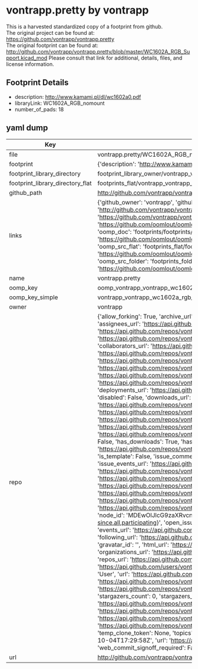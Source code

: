 # vontrapp.pretty by vontrapp  
This is a harvested standardized copy of a footprint from github.  
The original project can be found at:  
https://github.com/vontrapp/vontrapp.pretty  
The original footprint can be found at:
http://github.com/vontrapp/vontrapp.pretty/blob/master/WC1602A_RGB_Support.kicad_mod
Please consult that link for additional, details, files, and license information.  
## Footprint Details
* description: http://www.kamami.pl/dl/wc1602a0.pdf  
* libraryLink: WC1602A_RGB_nomount  
* number_of_pads: 18  
## yaml dump  
| Key | Value |  
| --- | --- |  
| file | vontrapp.pretty/WC1602A_RGB_nomount.kicad_mod |  
| footprint | {'description': 'http://www.kamami.pl/dl/wc1602a0.pdf', 'libraryLink': 'WC1602A_RGB_nomount', 'number_of_pads': 18} |  
| footprint_library_directory | footprint_library_owner/vontrapp_vontrapp.pretty |  
| footprint_library_directory_flat | footprints_flat/vontrapp_vontrapp_wc1602a_rgb_nomount/working |  
| github_path | http://github.com/vontrapp/vontrapp.pretty/blob/master/WC1602A_RGB_nomount.kicad_mod |  
| links | {'github_owner': 'vontrapp', 'github_repo_name': 'vontrapp.pretty', 'github_src': 'http://github.com/vontrapp/vontrapp.pretty/blob/master/WC1602A_RGB_Support.kicad_mod', 'github_src_repo': 'https://github.com/vontrapp/vontrapp.pretty', 'oomp_bot': 'footprints/vontrapp_vontrapp_wc1602a_rgb_nomount/working', 'oomp_bot_github': 'https://github.com/oomlout/oomlout_oomp_footprint_bot/tree/main/footprints/vontrapp_vontrapp_wc1602a_rgb_nomount/working', 'oomp_doc': 'footprints/footprints/vontrapp/vontrapp/WC1602A_RGB_nomount/working/', 'oomp_doc_github': 'https://github.com/oomlout/oomlout_oomp_footprint_doc/tree/main/footprints/footprints/vontrapp/vontrapp/WC1602A_RGB_nomount/working', 'oomp_src_flat': 'footprints_flat/footprints_flat/vontrapp_vontrapp_wc1602a_rgb_nomount/working', 'oomp_src_flat_github': 'https://github.com/oomlout/oomlout_oomp_footprint_src/tree/main/footprints_flat/vontrapp_vontrapp_wc1602a_rgb_nomount/working', 'oomp_src_folder': 'footprints_folder/footprints_folder/vontrapp/vontrapp/WC1602A_RGB_nomount/working', 'oomp_src_folder_github': 'https://github.com/oomlout/oomlout_oomp_footprint_src/tree/main/footprints_folder/vontrapp/vontrapp/WC1602A_RGB_nomount/working'} |  
| name | vontrapp.pretty |  
| oomp_key | oomp_vontrapp_vontrapp_wc1602a_rgb_nomount |  
| oomp_key_simple | vontrapp_vontrapp_wc1602a_rgb_nomount |  
| owner | vontrapp |  
| repo | {'allow_forking': True, 'archive_url': 'https://api.github.com/repos/vontrapp/vontrapp.pretty/{archive_format}{/ref}', 'archived': False, 'assignees_url': 'https://api.github.com/repos/vontrapp/vontrapp.pretty/assignees{/user}', 'blobs_url': 'https://api.github.com/repos/vontrapp/vontrapp.pretty/git/blobs{/sha}', 'branches_url': 'https://api.github.com/repos/vontrapp/vontrapp.pretty/branches{/branch}', 'clone_url': 'https://github.com/vontrapp/vontrapp.pretty.git', 'collaborators_url': 'https://api.github.com/repos/vontrapp/vontrapp.pretty/collaborators{/collaborator}', 'comments_url': 'https://api.github.com/repos/vontrapp/vontrapp.pretty/comments{/number}', 'commits_url': 'https://api.github.com/repos/vontrapp/vontrapp.pretty/commits{/sha}', 'compare_url': 'https://api.github.com/repos/vontrapp/vontrapp.pretty/compare/{base}...{head}', 'contents_url': 'https://api.github.com/repos/vontrapp/vontrapp.pretty/contents/{+path}', 'contributors_url': 'https://api.github.com/repos/vontrapp/vontrapp.pretty/contributors', 'created_at': '2015-10-04T17:29:58Z', 'default_branch': 'master', 'deployments_url': 'https://api.github.com/repos/vontrapp/vontrapp.pretty/deployments', 'description': 'KiCad footprints in .pretty format', 'disabled': False, 'downloads_url': 'https://api.github.com/repos/vontrapp/vontrapp.pretty/downloads', 'events_url': 'https://api.github.com/repos/vontrapp/vontrapp.pretty/events', 'fork': False, 'forks': 0, 'forks_count': 0, 'forks_url': 'https://api.github.com/repos/vontrapp/vontrapp.pretty/forks', 'full_name': 'vontrapp/vontrapp.pretty', 'git_commits_url': 'https://api.github.com/repos/vontrapp/vontrapp.pretty/git/commits{/sha}', 'git_refs_url': 'https://api.github.com/repos/vontrapp/vontrapp.pretty/git/refs{/sha}', 'git_tags_url': 'https://api.github.com/repos/vontrapp/vontrapp.pretty/git/tags{/sha}', 'git_url': 'git://github.com/vontrapp/vontrapp.pretty.git', 'has_discussions': False, 'has_downloads': True, 'has_issues': True, 'has_pages': False, 'has_projects': True, 'has_wiki': True, 'homepage': None, 'hooks_url': 'https://api.github.com/repos/vontrapp/vontrapp.pretty/hooks', 'html_url': 'https://github.com/vontrapp/vontrapp.pretty', 'id': 43645204, 'is_template': False, 'issue_comment_url': 'https://api.github.com/repos/vontrapp/vontrapp.pretty/issues/comments{/number}', 'issue_events_url': 'https://api.github.com/repos/vontrapp/vontrapp.pretty/issues/events{/number}', 'issues_url': 'https://api.github.com/repos/vontrapp/vontrapp.pretty/issues{/number}', 'keys_url': 'https://api.github.com/repos/vontrapp/vontrapp.pretty/keys{/key_id}', 'labels_url': 'https://api.github.com/repos/vontrapp/vontrapp.pretty/labels{/name}', 'language': None, 'languages_url': 'https://api.github.com/repos/vontrapp/vontrapp.pretty/languages', 'license': None, 'merges_url': 'https://api.github.com/repos/vontrapp/vontrapp.pretty/merges', 'milestones_url': 'https://api.github.com/repos/vontrapp/vontrapp.pretty/milestones{/number}', 'mirror_url': None, 'name': 'vontrapp.pretty', 'network_count': 0, 'node_id': 'MDEwOlJlcG9zaXRvcnk0MzY0NTIwNA==', 'notifications_url': 'https://api.github.com/repos/vontrapp/vontrapp.pretty/notifications{?since,all,participating}', 'open_issues': 0, 'open_issues_count': 0, 'owner': {'avatar_url': 'https://avatars.githubusercontent.com/u/919013?v=4', 'events_url': 'https://api.github.com/users/vontrapp/events{/privacy}', 'followers_url': 'https://api.github.com/users/vontrapp/followers', 'following_url': 'https://api.github.com/users/vontrapp/following{/other_user}', 'gists_url': 'https://api.github.com/users/vontrapp/gists{/gist_id}', 'gravatar_id': '', 'html_url': 'https://github.com/vontrapp', 'id': 919013, 'login': 'vontrapp', 'node_id': 'MDQ6VXNlcjkxOTAxMw==', 'organizations_url': 'https://api.github.com/users/vontrapp/orgs', 'received_events_url': 'https://api.github.com/users/vontrapp/received_events', 'repos_url': 'https://api.github.com/users/vontrapp/repos', 'site_admin': False, 'starred_url': 'https://api.github.com/users/vontrapp/starred{/owner}{/repo}', 'subscriptions_url': 'https://api.github.com/users/vontrapp/subscriptions', 'type': 'User', 'url': 'https://api.github.com/users/vontrapp'}, 'private': False, 'pulls_url': 'https://api.github.com/repos/vontrapp/vontrapp.pretty/pulls{/number}', 'pushed_at': '2015-11-02T02:03:47Z', 'releases_url': 'https://api.github.com/repos/vontrapp/vontrapp.pretty/releases{/id}', 'size': 128, 'ssh_url': 'git@github.com:vontrapp/vontrapp.pretty.git', 'stargazers_count': 0, 'stargazers_url': 'https://api.github.com/repos/vontrapp/vontrapp.pretty/stargazers', 'statuses_url': 'https://api.github.com/repos/vontrapp/vontrapp.pretty/statuses/{sha}', 'subscribers_count': 2, 'subscribers_url': 'https://api.github.com/repos/vontrapp/vontrapp.pretty/subscribers', 'subscription_url': 'https://api.github.com/repos/vontrapp/vontrapp.pretty/subscription', 'svn_url': 'https://github.com/vontrapp/vontrapp.pretty', 'tags_url': 'https://api.github.com/repos/vontrapp/vontrapp.pretty/tags', 'teams_url': 'https://api.github.com/repos/vontrapp/vontrapp.pretty/teams', 'temp_clone_token': None, 'topics': [], 'trees_url': 'https://api.github.com/repos/vontrapp/vontrapp.pretty/git/trees{/sha}', 'updated_at': '2015-10-04T17:29:58Z', 'url': 'https://api.github.com/repos/vontrapp/vontrapp.pretty', 'visibility': 'public', 'watchers': 0, 'watchers_count': 0, 'web_commit_signoff_required': False} |  
| url | http://github.com/vontrapp/vontrapp.pretty |  

